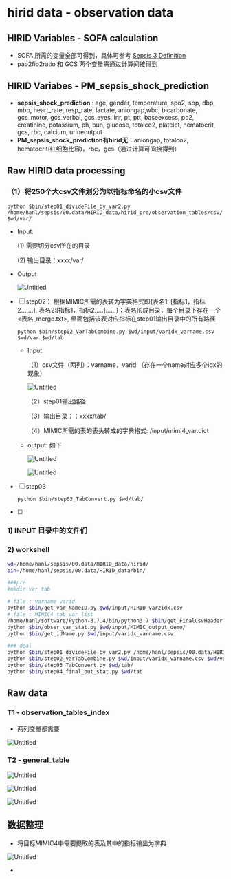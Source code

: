 # hirid data - observation data

## HIRID Variables - SOFA calculation

- SOFA 所需的变量全部可得到，具体可参考 [Sepsis 3 Definition](https://www.notion.so/Sepsis-3-Definition-0b9e9618e7e3431aa4190b88aadf005b?pvs=21)
- pao2fio2ratio 和 GCS 两个变量需通过计算间接得到

## HIRID Variabes - PM_sepsis_shock_prediction

- **sepsis_shock_prediction** : age, gender, temperature, spo2, sbp, dbp, mbp, heart_rate, resp_rate, lactate, aniongap,wbc, bicarbonate, gcs_motor, gcs_verbal, gcs_eyes, inr, pt, ptt, baseexcess, po2, creatinine, potassium, ph, bun, glucose, totalco2, platelet, hematocrit, gcs, rbc, calcium, urineoutput
- **PM_sepsis_shock_prediction有hirid无**：aniongap, totalco2, hematocrit(红细胞比容)，rbc，gcs（通过计算可间接得到）

## Raw HIRID data processing

### （1）将250个大csv文件划分为以指标命名的小csv文件

`python $bin/step01_divideFile_by_var2.py /home/hanl/sepsis/00.data/HIRID_data/hirid_pre/observation_tables/csv/ $wd/var/`

- Input:
    
    (1) 需要切分csv所在的目录
    
    (2) 输出目录：xxxx/var/
    
- Output
    
    ![Untitled](hirid%20data%20-%20observation%20data%207213755b0e23469a860afd5cfb625d69/Untitled.png)
    

- [ ]  step02： 根据MIMIC所需的表转为字典格式即{表名1: [指标1，指标2.......], 表名2:[指标1，指标2.....]......}；表名形成目录，每个目录下存在一个 <表名_merge.txt>, 里面包括该表对应指标在step01输出目录中的所有路径
    
    `python $bin/step02_VarTabCombine.py $wd/input/varidx_varname.csv $wd/var $wd/tab`
    
    - Input
        
        （1）csv文件（两列）：varname，varid （存在一个name对应多个idx的现象）
        
        ![Untitled](hirid%20data%20-%20observation%20data%207213755b0e23469a860afd5cfb625d69/Untitled%201.png)
        
        （2）step01输出路径
        
        （3）输出目录：：xxxx/tab/
        
        （4）MIMIC所需的表的表头转成的字典格式: /input/mimi4_var.dict
        
    - output: 如下
        
        ![Untitled](hirid%20data%20-%20observation%20data%207213755b0e23469a860afd5cfb625d69/Untitled%202.png)
        
        ![Untitled](hirid%20data%20-%20observation%20data%207213755b0e23469a860afd5cfb625d69/Untitled%203.png)
        
- [ ]  step03
    
    `python $bin/step03_TabConvert.py $wd/tab/`
    
- [ ]  

### 1) INPUT 目录中的文件们

### 2) workshell

```bash
wd=/home/hanl/sepsis/00.data/HIRID_data/hirid/
bin=/home/hanl/sepsis/00.data/HIRID_data/bin/

###pre
#mkdir var tab

# file : varname varid
python $bin/get_var_NameID.py $wd/input/HIRID_var2idx.csv
# file : MIMIC4 tab var_list
/home/hanl/software/Python-3.7.4/bin/python3.7 $bin/get_FinalCsvHeader.py
python $bin/obser_var_stat.py $wd/input/MIMIC_output_demo/
python $bin/get_idName.py $wd/input/varidx_varname.csv

### deal
python $bin/step01_divideFile_by_var2.py /home/hanl/sepsis/00.data/HIRID_data/hirid_pre/observation_tables/csv/ $wd/var/
python $bin/step02_VarTabCombine.py $wd/input/varidx_varname.csv $wd/var/ $wd/tab/
python $bin/step03_TabConvert.py $wd/tab/
python $bin/step04_final_out_stat.py $wd/tab
```

## Raw data

### T1 - observation_tables_index

- 两列变量都需要

![Untitled](hirid%20data%20-%20observation%20data%207213755b0e23469a860afd5cfb625d69/Untitled%204.png)

### T2 - general_table

![Untitled](hirid%20data%20-%20observation%20data%207213755b0e23469a860afd5cfb625d69/Untitled%205.png)

![Untitled](hirid%20data%20-%20observation%20data%207213755b0e23469a860afd5cfb625d69/Untitled%206.png)

![Untitled](hirid%20data%20-%20observation%20data%207213755b0e23469a860afd5cfb625d69/Untitled%207.png)

## 数据整理

- 将目标MIMIC4中需要提取的表及其中的指标输出为字典

![Untitled](hirid%20data%20-%20observation%20data%207213755b0e23469a860afd5cfb625d69/Untitled%208.png)

-